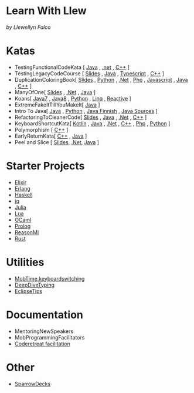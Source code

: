 # Learn With Llew 
_by Llewellyn Falco_

# Katas

* TestingFunctionalCodeKata [
  [Java](https://github.com/LearnWithLlew/TestingFunctionalCodeKata.Java)
  , [.net](https://github.com/LearnWithLlew/TestingFunctionalCodeKata.Net)
  , [C++](https://github.com/LearnWithLlew/TestingFunctionalCodeKata.cpp)
  ]
* TestingLegacyCodeCourse [
  [Slides](https://github.com/LearnWithLlew/TestingLegacyCodeCourse.slides)
  , [Java](https://github.com/LearnWithLlew/TestingLegacyCodeCourse.java)
  , [Typescript](https://github.com/LearnWithLlew/TestingLegacyCodeCourse.ts)
  , [C++](https://github.com/LearnWithLlew/TestingLegacyCodeCourse.cpp) 
  ]
* DuplicationColoringBook[
  [Slides](https://github.com/LearnWithLlew/DuplicationColoringBook)
  , [Python](https://github.com/LearnWithLlew/DuplicationKata.Python)
  , [.Net](https://github.com/LearnWithLlew/DuplicationKata.Net)
  , [Php](https://github.com/LearnWithLlew/DuplicationKata.php)
  , [Javascript](https://github.com/LearnWithLlew/DuplicationKata.js)
  , [Java](https://github.com/LearnWithLlew/DuplicationKata.java)
  , [C++](https://github.com/LearnWithLlew/DuplicationKata.cpp.vs2017)
  ] 
 * ManyOfOne[
 [Slides](ManyOfOne.slides)
  , [.Net](https://github.com/LearnWithLlew/ManyOfOne.Net)
  , [Java](https://github.com/LearnWithLlew/ManyOfOne.Java)
 ]
 * Koans[
  [Java7](https://github.com/LearnWithLlew/Java7Koans)
  , [Java8](https://github.com/LearnWithLlew/Java8Koans)
  , [Python](https://github.com/LearnWithLlew/python_koans)
  , [Linq](https://github.com/LearnWithLlew/LinqKoans)
  , [Reactive](https://github.com/LearnWithLlew/ReactiveKoans)
 ]
 * ExtremeFakeItTillYouMakeIt[
  [Java](https://github.com/LearnWithLlew/ExtremeFakeItTillYouMakeIt.Java)
 ]
 * Intro To Java[
  [Java](https://github.com/LearnWithLlew/IntroToJava)
  , [Python](https://github.com/LearnWithLlew/IntroToPython)
  , [Java Finnish](https://github.com/LearnWithLlew/IntroToJava.Finnish)
  , [Java Sources](https://github.com/LearnWithLlew/IntroToJava.sources)
 ]
 * RefactoringToCleanerCode[
    [Slides](https://github.com/LearnWithLlew/RefactoringToCleanerCode.Slides)
  , [Java](https://github.com/LearnWithLlew/RefactoringToCleanerCode.java)
  , [.Net](https://github.com/LearnWithLlew/RefactoringToCleanerCode.net)
  , [C++](https://github.com/LearnWithLlew/RefactoringToCleanerCode.cpp)
 ]
 * KeyboardShortcutKata[
  [Kotlin](https://github.com/LearnWithLlew/KeyboardShortcutKatas.Kotlin)
  , [Java](https://github.com/LearnWithLlew/KeyboardShortcutKatas.java)
  , [.Net](https://github.com/LearnWithLlew/KeyboardShortcutKatas.Net)
  , [C++](https://github.com/LearnWithLlew/KeyboardShortcutKatas.Cpp)
  , [Php](https://github.com/LearnWithLlew/KeyboardShortcutKatas.php)
  , [Python](https://github.com/LearnWithLlew/KeyboardShortcutKatas.Python)
 ]
* Polymorphism [
  [C++](https://github.com/LearnWithLlew/polymorphism.cpp)
]
* EarlyReturnKata[
  [C++](https://github.com/LearnWithLlew/EarlyReturnKata.cpp)
  , [Java](https://github.com/LearnWithLlew/EarlyReturnKata.java)
]
* Peel and Slice [
   [Slides](https://github.com/jason-kerney/PeelAndSlice),
   [.Net](https://github.com/jason-kerney/PeelAndSlice.Net),
   [Java](https://github.com/jason-kerney/PeelAndSlice.java)
]



# Starter Projects
* [Elixir](https://github.com/LearnWithLlew/elixir.starterproject) 
* [Erlang](https://github.com/LearnWithLlew/erlang.starterproject)
* [Haskell](https://github.com/LearnWithLlew/haskell.starterproject)
* [jq](https://github.com/LearnWithLlew/jq.starterproject)
* [Julia](https://github.com/LearnWithLlew/julia.starterproject)
* [Lua](https://github.com/LearnWithLlew/lua.starterproject)
* [OCaml](https://github.com/LearnWithLlew/ocaml.starterproject)
* [Prolog](https://github.com/LearnWithLlew/prolog.starterproject)
* [ReasonMl](https://github.com/LearnWithLlew/reasonml.starterproject)
* [Rust](https://github.com/LearnWithLlew/rust.starterproject)


# Utilities

* [MobTime.keyboardswitching](https://github.com/LearnWithLlew/MobTime.keyboardswitching) 
* [DeepDiveTyping](https://github.com/LearnWithLlew/DeepDiveTyping)
* [EclipseTips](https://github.com/LearnWithLlew/EclipseTips)

# Documentation
* MentoringNewSpeakers 
* MobProgrammingFacilitators
* [Coderetreat facilitation](https://github.com/LearnWithLlew/Coderetreat.facilitation)

# Other
* [SparrowDecks](https://github.com/LearnWithLlew/SparrowDecks#sparrowspike) 
